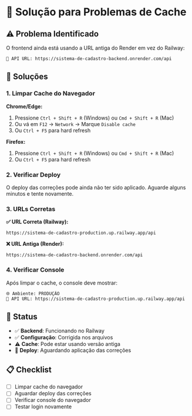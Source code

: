 # 🔧 Solução para Problemas de Cache

## ⚠️ Problema Identificado

O frontend ainda está usando a URL antiga do Render em vez do Railway:
```
🔗 API URL: https://sistema-de-cadastro-backend.onrender.com/api
```

## 🔧 Soluções

### 1. **Limpar Cache do Navegador**

**Chrome/Edge:**
1. Pressione `Ctrl + Shift + R` (Windows) ou `Cmd + Shift + R` (Mac)
2. Ou vá em `F12` → `Network` → Marque `Disable cache`
3. Ou `Ctrl + F5` para hard refresh

**Firefox:**
1. Pressione `Ctrl + Shift + R` (Windows) ou `Cmd + Shift + R` (Mac)
2. Ou `Ctrl + F5` para hard refresh

### 2. **Verificar Deploy**

O deploy das correções pode ainda não ter sido aplicado. Aguarde alguns minutos e tente novamente.

### 3. **URLs Corretas**

**✅ URL Correta (Railway):**
```
https://sistema-de-cadastro-production.up.railway.app/api
```

**❌ URL Antiga (Render):**
```
https://sistema-de-cadastro-backend.onrender.com/api
```

### 4. **Verificar Console**

Após limpar o cache, o console deve mostrar:
```
🌐 Ambiente: PRODUÇÃO
🔗 API URL: https://sistema-de-cadastro-production.up.railway.app/api
```

## 🎯 Status

- ✅ **Backend**: Funcionando no Railway
- ✅ **Configuração**: Corrigida nos arquivos
- ⚠️ **Cache**: Pode estar usando versão antiga
- 🔄 **Deploy**: Aguardando aplicação das correções

## 📋 Checklist

- [ ] Limpar cache do navegador
- [ ] Aguardar deploy das correções
- [ ] Verificar console do navegador
- [ ] Testar login novamente 